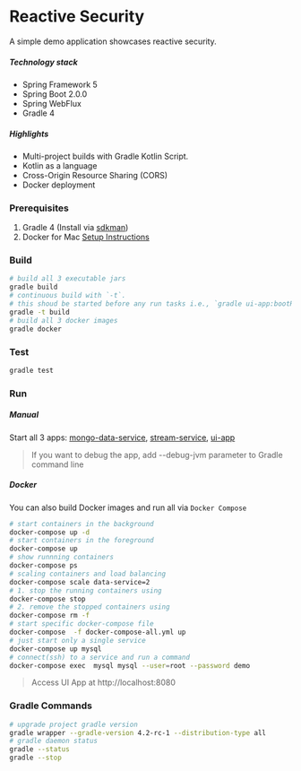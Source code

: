 Reactive Security
=================
A simple demo application showcases reactive security.

##### Technology stack
* Spring Framework 5
* Spring Boot 2.0.0
* Spring WebFlux
* Gradle 4

##### Highlights
* Multi-project builds with Gradle Kotlin Script. 
* Kotlin as a language
* Cross-Origin Resource Sharing (CORS)
* Docker deployment


### Prerequisites
1. Gradle 4 (Install via [sdkman](http://sdkman.io/))
2. Docker for Mac [Setup Instructions](./docs/Docker.md)

### Build
```bash
# build all 3 executable jars
gradle build
# continuous build with `-t`. 
# this shoud be started before any run tasks i.e., `gradle ui-app:bootRun`, for spring's devtools to work.
gradle -t build
# build all 3 docker images
gradle docker
```

### Test
```bash
gradle test
```

### Run
##### Manual 
Start all 3 apps: [mongo-data-service](./mongo-data-service/), [stream-service](./stream-service/), [ui-app](./ui-app/)
> If you want to debug the app, add --debug-jvm parameter to Gradle command line

##### Docker
You can also build Docker images and run all via `Docker Compose`
```bash
# start containers in the background
docker-compose up -d
# start containers in the foreground
docker-compose up 
# show runnning containers 
docker-compose ps
# scaling containers and load balancing
docker-compose scale data-service=2
# 1. stop the running containers using
docker-compose stop
# 2. remove the stopped containers using
docker-compose rm -f
# start specific docker-compose file
docker-compose  -f docker-compose-all.yml up
# just start only a single service
docker-compose up mysql
# connect(ssh) to a service and run a command
docker-compose exec  mysql mysql --user=root --password demo
```
>Access UI App at http://localhost:8080


### Gradle Commands
```bash
# upgrade project gradle version
gradle wrapper --gradle-version 4.2-rc-1 --distribution-type all
# gradle daemon status 
gradle --status
gradle --stop
```
